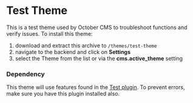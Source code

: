 # Test Theme

This is a test theme used by October CMS to troubleshoot functions and verify issues. To install this theme:

1. download and extract this archive to `/themes/test-theme`
2. navigate to the backend and click on **Settings**
3. select the Theme from the list or via the **cms.active_theme** setting


### Dependency

This theme will use features found in the [Test plugin](https://github.com/octobercms/test-plugin). To prevent errors, make sure you have this plugin installed also.
